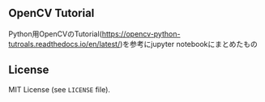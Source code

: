 ## OpenCV Tutorial
Python用OpenCVのTutorial(https://opencv-python-tutroals.readthedocs.io/en/latest/)を参考にjupyter notebookにまとめたもの

## License
MIT License (see `LICENSE` file).
